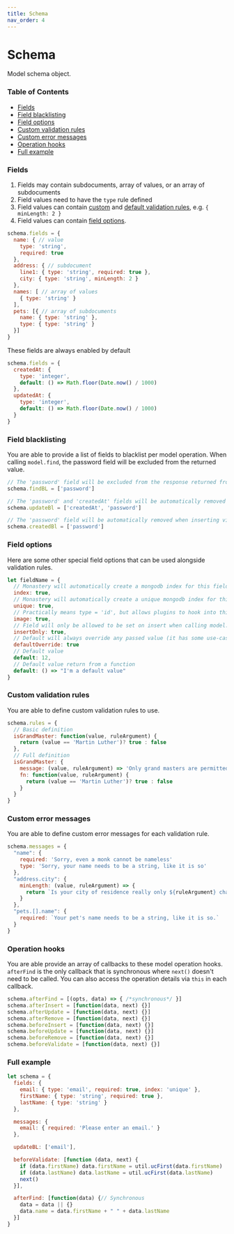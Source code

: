 ```yaml
---
title: Schema
nav_order: 4
---
```


# Schema

Model schema object.

### Table of Contents

- [Fields](#fields)
- [Field blacklisting](#field-blacklisting)
- [Field options](#field-options)
- [Custom validation rules](#custom-validation-rules)
- [Custom error messages](#custom-error-messages)
- [Operation hooks](#operation-hooks)
- [Full example](#full-example)

### Fields

1. Fields may contain subdocuments, array of values, or an array of subdocuments
2. Field values need to have the `type` rule defined
3. Field values can contain [custom](#custom-validation-rules) and [default validation rules](/rules), e.g. `{ minLength: 2 }`
4. Field values can contain [field options](#field-options).

```js
schema.fields = {
  name: { // value
    type: 'string', 
    required: true 
  },
  address: { // subdocument
    line1: { type: 'string', required: true },
    city: { type: 'string', minLength: 2 }
  },
  names: [ // array of values
    { type: 'string' }
  ],
  pets: [{ // array of subdocuments
    name: { type: 'string' },
    type: { type: 'string' }
  }]
}
```

These fields are always enabled by default

```js
schema.fields = {
  createdAt: {
    type: 'integer',
    default: () => Math.floor(Date.now() / 1000)
  },
  updatedAt: {
    type: 'integer',
    default: () => Math.floor(Date.now() / 1000)
  }
}
```

### Field blacklisting

You are able to provide a list of fields to blacklist per model operation. When calling `model.find`, the password field will be excluded from the returned value.

```js
// The 'password' field will be excluded from the response returned from `model.find`
schema.findBL = ['password']

// The 'password' and 'createdAt' fields will be automatically removed when updating via model.update
schema.updateBl = ['createdAt', 'password']

// The 'password' field will be automatically removed when inserting via model.insert
schema.createdBl = ['password']
```

### Field options

Here are some other special field options that can be used alongside validation rules.

```js
let fieldName = {
  // Monastery will automatically create a mongodb index for this field
  index: true,
  // Monastery will automatically create a unique mongodb index for this field
  unique: true,
  // Practically means type = 'id', but allows plugins to hook into this flag (more soon)
  image: true,
  // Field will only be allowed to be set on insert when calling model.insert
  insertOnly: true,
  // Default will always override any passed value (it has some use-cases)
  defaultOverride: true
  // Default value
  default: 12,
  // Default value return from a function
  default: () => "I'm a default value"
}
```

### Custom validation rules

You are able to define custom validation rules to use.

```js
schema.rules = {
  // Basic definition
  isGrandMaster: function(value, ruleArgument) {
    return (value == 'Martin Luther')? true : false
  },
  // Full definition
  isGrandMaster: {
    message: (value, ruleArgument) => 'Only grand masters are permitted'
    fn: function(value, ruleArgument) {
      return (value == 'Martin Luther')? true : false
    }
  }
}
```

### Custom error messages

You are able to define custom error messages for each validation rule.

```js
schema.messages = {
  "name": {
    required: 'Sorry, even a monk cannot be nameless'
    type: 'Sorry, your name needs to be a string, like it is so'
  },
  "address.city": {
    minLength: (value, ruleArgument) => {
      return `Is your city of residence really only ${ruleArgument} characters long?`
    }
  },
  "pets.[].name": {
    required: `Your pet's name needs to be a string, like it is so.`
  }
}
```

### Operation hooks

You are able provide an array of callbacks to these model operation hooks. `afterFind` is the only callback that is synchronous where `next()` doesn't need to be called. You can also access the operation details via `this` in each callback.

```js
schema.afterFind = [(opts, data) => { /*synchronous*/ }]
schema.afterInsert = [function(data, next) {}]
schema.afterUpdate = [function(data, next) {}]
schema.afterRemove = [function(data, next) {}]
schema.beforeInsert = [function(data, next) {}]
schema.beforeUpdate = [function(data, next) {}]
schema.beforeRemove = [function(data, next) {}]
schema.beforeValidate = [function(data, next) {}]
```

### Full example

```js
let schema = {
  fields: {
    email: { type: 'email', required: true, index: 'unique' },
    firstName: { type: 'string', required: true },
    lastName: { type: 'string' }
  },

  messages: {
    email: { required: 'Please enter an email.' }
  },

  updateBL: ['email'],

  beforeValidate: [function (data, next) {
    if (data.firstName) data.firstName = util.ucFirst(data.firstName)
    if (data.lastName) data.lastName = util.ucFirst(data.lastName)
    next()
  }],

  afterFind: [function(data) {// Synchronous
    data = data || {}
    data.name = data.firstName + " " + data.lastName
  }]
}

```
